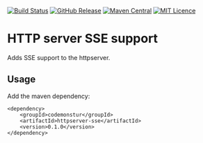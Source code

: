 [![Build Status](https://travis-ci.org/codemonstur/httpserver-sse.svg?branch=master)](https://travis-ci.org/codemonstur/httpserver-sse)
[![GitHub Release](https://img.shields.io/github/release/codemonstur/httpserver-sse.svg)](https://github.com/codemonstur/httpserver-sse/releases)
[![Maven Central](https://maven-badges.herokuapp.com/maven-central/com.github.codemonstur/httpserver-sse/badge.svg)](http://mvnrepository.com/artifact/com.github.codemonstur/httpserver-sse)
[![MIT Licence](https://badges.frapsoft.com/os/mit/mit.svg?v=103)](https://opensource.org/licenses/mit-license.php)

# HTTP server SSE support

Adds SSE support to the httpserver.

## Usage

Add the maven dependency:

    <dependency>
        <groupId>codemonstur</groupId>
        <artifactId>httpserver-sse</artifactId>
        <version>0.1.0</version>
    </dependency>
